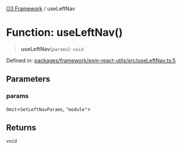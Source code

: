 [O3 Framework](../API.md) / useLeftNav

# Function: useLeftNav()

> **useLeftNav**(`params`): `void`

Defined in: [packages/framework/esm-react-utils/src/useLeftNav.ts:5](https://github.com/its-kios09/openmrs-esm-core/blob/main/packages/framework/esm-react-utils/src/useLeftNav.ts#L5)

## Parameters

### params

`Omit`\<`SetLeftNavParams`, `"module"`\>

## Returns

`void`
